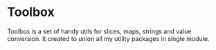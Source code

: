 # Toolbox

Toolbox is a set of handy utils for slices, maps, strings and value conversion. It created to union all my utility packages in single module.